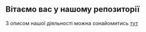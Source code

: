 ## Вітаємо вас у нашому репозиторії

З описом нашої діяльності можна ознайомитись [тут](https://github.com/Cossacks-in-IT)